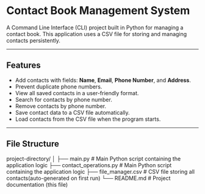 # Contact Book Management System

A Command Line Interface (CLI) project built in Python for managing a contact book. This application uses a CSV file for storing and managing contacts persistently.

---

## **Features**
- Add contacts with fields: **Name**, **Email**, **Phone Number**, and **Address**.
- Prevent duplicate phone numbers.
- View all saved contacts in a user-friendly format.
- Search for contacts by phone number.
- Remove contacts by phone number.
- Save contact data to a CSV file automatically.
- Load contacts from the CSV file when the program starts.

---

## **File Structure**

project-directory/
│
├── main.py  # Main Python script containing the application logic
├── contact_operations.py  # Main Python script containing the application logic
├── file_manager.csv # CSV file storing all contacts(auto-generated on first run)
└── README.md  # Project documentation (this file)
